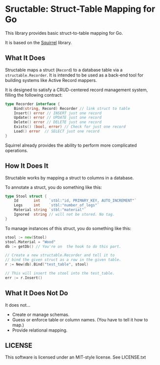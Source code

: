 # Sructable: Struct-Table Mapping for Go

This library provides basic struct-to-table mapping for Go.

It is based on the [Squirrel](https://github.com/lann/squirrel) library.

## What It Does

Structable maps a struct (`Record`) to a database table via a
`structable.Recorder`. It is intended to be used as a back-end tool for
building systems like Active Record mappers.

It is designed to satisfy a CRUD-centered record management system,
filling the following contract:

```go
type Recorder interface {
	Bind(string, Record) Recorder // link struct to table
	Insert() error // INSERT just one record
	Update() error // UPDATE just one record
	Delete() error // DELETE just one record
	Exists() (bool, error) // Check for just one record
	Load() error  // SELECT just one record
}

```

Squirrel already provides the ability to perform more complicated
operations.

## How It Does It

Structable works by mapping a struct to columns in a database.

To annotate a struct, you do something like this:

```go
type Stool struct {
	Id		 int	`stbl:"id, PRIMARY_KEY, AUTO_INCREMENT"`
	Legs	 int    `stbl:"number_of_legs"`
	Material string `stbl:"material"`
	Ignored  string // will not be stored. No tag.
}
```

To manage instances of this struct, you do something like this:

```go
stool := new(Stool)
stool.Material = "Wood"
db := getDb() // You're on  the hook to do this part.

// Create a new structable.Recorder and tell it to
// bind the given struct as a row in the given table.
r := New(db).Bind("test_table", stool)

// This will insert the stool into the test_table.
err := r.Insert()
```

## What It Does Not Do

It does not...

* Create or manage schemas.
* Guess or enforce table or column names. (You have to tell it how to
  map.)
* Provide relational mapping.

## LICENSE

This software is licensed under an MIT-style license. See LICENSE.txt
